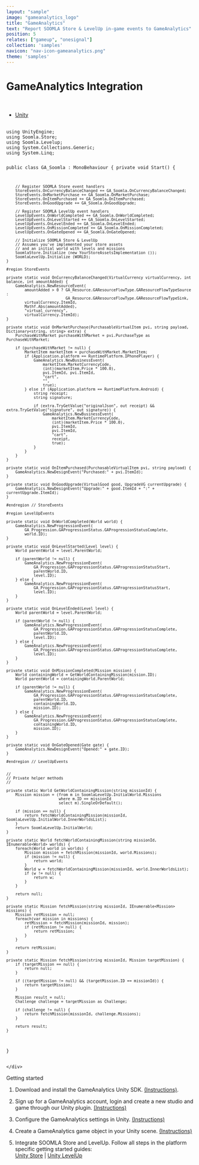 ```yaml
---
layout: "sample"
image: "gameanalytics_logo"
title: "GameAnalytics"
text: "Report SOOMLA Store & LevelUp in-game events to GameAnalytics"
position: 5
relates: ["gameup", "onesignal"]
collection: 'samples'
navicon: "nav-icon-gameanalytics.png"
theme: 'samples'
---
```


# GameAnalytics Integration

<br>

<div>

  <!-- Nav tabs -->
  <ul class="nav nav-tabs nav-tabs-use-case-code sample-tabs" role="tablist">
    <li role="presentation" class="active"><a href="#sample-unity" aria-controls="unity" role="tab" data-toggle="tab">Unity</a></li>
  </ul>

  <!-- Tab panes -->
  <div class="tab-content tab-content-use-case-code">
    <div role="tabpanel" class="tab-pane active" id="sample-unity">
      <pre>
        <code class="cs">
using UnityEngine;
using Soomla.Store;
using Soomla.Levelup;
using System.Collections.Generic;
using System.Linq;

public class GA_Soomla : MonoBehaviour
{
    private void Start() {

        // Register SOOMLA Store event handlers
        StoreEvents.OnCurrencyBalanceChanged += GA_Soomla.OnCurrencyBalanceChanged;
        StoreEvents.OnMarketPurchase += GA_Soomla.OnMarketPurchase;
        StoreEvents.OnItemPurchased += GA_Soomla.OnItemPurchased;
        StoreEvents.OnGoodUpgrade += GA_Soomla.OnGoodUpgrade;

        // Register SOOMLA LevelUp event handlers
        LevelUpEvents.OnWorldCompleted += GA_Soomla.OnWorldCompleted;
        LevelUpEvents.OnLevelStarted += GA_Soomla.OnLevelStarted;
        LevelUpEvents.OnLevelEnded += GA_Soomla.OnLevelEnded;
        LevelUpEvents.OnMissionCompleted += GA_Soomla.OnMissionCompleted;
        LevelUpEvents.OnGateOpened += GA_Soomla.OnGateOpened;

        // Initialize SOOMLA Store & LevelUp
        // Assumes you've implemented your store assets
        // and an initial world with levels and missions
        SoomlaStore.Initialize (new YourStoreAssetsImplementation ());
        SoomlaLevelUp.Initialize (WORLD);
    }

    #region StoreEvents

    private static void OnCurrencyBalanceChanged(VirtualCurrency virtualCurrency, int balance, int amountAdded) {
        GameAnalytics.NewResourceEvent(
            amountAdded > 0 ? GA_Resource.GAResourceFlowType.GAResourceFlowTypeSource :
                              GA_Resource.GAResourceFlowType.GAResourceFlowTypeSink,
            virtualCurrency.ItemId,
            Mathf.Abs(amountAdded),
            "virtual_currency",
            virtualCurrency.ItemId);
    }

    private static void OnMarketPurchase(PurchasableVirtualItem pvi, string payload, Dictionary<string, string> extra) {
        PurchaseWithMarket purchaseWithMarket = pvi.PurchaseType as PurchaseWithMarket;

        if (purchaseWithMarket != null) {
            MarketItem marketItem = purchaseWithMarket.MarketItem;
            if (Application.platform == RuntimePlatform.IPhonePlayer) {
                GameAnalytics.NewBusinessEvent(
                    marketItem.MarketCurrencyCode,
                    (int)(marketItem.Price * 100.0),
                    pvi.ItemId, pvi.ItemId,
                    "cart",
                    "",
                    true);
            } else if (Application.platform == RuntimePlatform.Android) {
                string receipt;
                string signature;

                if (extra.TryGetValue("originalJson", out receipt) && extra.TryGetValue("signature", out signature)) {
                    GameAnalytics.NewBusinessEvent(
                        marketItem.MarketCurrencyCode,
                        (int)(marketItem.Price * 100.0),
                        pvi.ItemId,
                        pvi.ItemId,
                        "cart",
                        receipt,
                        true);
                }
            }
        }
    }

    private static void OnItemPurchased(PurchasableVirtualItem pvi, string payload) {
        GameAnalytics.NewDesignEvent("Purchased:" + pvi.ItemId);
    }

    private static void OnGoodUpgrade(VirtualGood good, UpgradeVG currentUpgrade) {
        GameAnalytics.NewDesignEvent("Upgrade:" + good.ItemId + ":" + currentUpgrade.ItemId);
    }

    #endregion // StoreEvents

    #region LevelUpEvents

    private static void OnWorldCompleted(World world) {
        GameAnalytics.NewProgressionEvent(
            GA_Progression.GAProgressionStatus.GAProgressionStatusComplete,
            world.ID);
    }

    private static void OnLevelStarted(Level level) {
        World parentWorld = level.ParentWorld;

        if (parentWorld != null) {
            GameAnalytics.NewProgressionEvent(
                GA_Progression.GAProgressionStatus.GAProgressionStatusStart,
                parentWorld.ID,
                level.ID);
        } else {
            GameAnalytics.NewProgressionEvent(
                GA_Progression.GAProgressionStatus.GAProgressionStatusStart,
                level.ID);
        }
    }

    private static void OnLevelEnded(Level level) {
        World parentWorld = level.ParentWorld;

        if (parentWorld != null) {
            GameAnalytics.NewProgressionEvent(
                GA_Progression.GAProgressionStatus.GAProgressionStatusComplete,
                parentWorld.ID,
                level.ID);
        } else {
            GameAnalytics.NewProgressionEvent(
                GA_Progression.GAProgressionStatus.GAProgressionStatusComplete,
                level.ID);
        }
    }

    private static void OnMissionCompleted(Mission mission) {
        World containingWorld = GetWorldContainingMission(mission.ID);
        World parentWorld = containingWorld.ParentWorld;

        if (parentWorld != null) {
            GameAnalytics.NewProgressionEvent(
                GA_Progression.GAProgressionStatus.GAProgressionStatusComplete,
                parentWorld.ID,
                containingWorld.ID,
                mission.ID);
        } else {
            GameAnalytics.NewProgressionEvent(
                GA_Progression.GAProgressionStatus.GAProgressionStatusComplete,
                containingWorld.ID,
                mission.ID);
        }
    }

    private static void OnGateOpened(Gate gate) {
        GameAnalytics.NewDesignEvent("Opened:" + gate.ID);
    }

    #endregion // LevelUpEvents


    //
    // Private helper methods
    //

    private static World GetWorldContainingMission(string missionId) {
        Mission mission = (from m in SoomlaLevelUp.InitialWorld.Missions
                           where m.ID == missionId
                           select m).SingleOrDefault();

        if (mission == null) {
            return fetchWorldContainingMission(missionId, SoomlaLevelUp.InitialWorld.InnerWorldsList);
        }
        return SoomlaLevelUp.InitialWorld;
    }

    private static World fetchWorldContainingMission(string missionId, IEnumerable<World> worlds) {
        foreach(World world in worlds) {
            Mission mission = fetchMission(missionId, world.Missions);
            if (mission != null) {
                return world;
            }
            World w = fetchWorldContainingMission(missionId, world.InnerWorldsList);
            if (w != null) {
                return w;
            }
        }

        return null;
    }

    private static Mission fetchMission(string missionId, IEnumerable<Mission> missions) {
        Mission retMission = null;
        foreach(var mission in missions) {
            retMission = fetchMission(missionId, mission);
            if (retMission != null) {
                return retMission;
            }
        }

        return retMission;
    }

    private static Mission fetchMission(string missionId, Mission targetMission) {
        if (targetMission == null) {
            return null;
        }

        if ((targetMission != null) && (targetMission.ID == missionId)) {
            return targetMission;
        }

        Mission result = null;
        Challenge challenge = targetMission as Challenge;

        if (challenge != null) {
            return fetchMission(missionId, challenge.Missions);
        }

        return result;
    }
}
        </code>
      </pre>

    </div>
  </div>

</div>


<div class="samples-title">Getting started</div>

1. Download and install the GameAnalytics Unity SDK. <a href="https://github.com/GameAnalytics/GA-SDK-UNITY/wiki/Download%20and%20Installation" target="_blank">(Instructions)</a>.

2. Sign up for a GameAnalytics account, login and create a new studio and game through our Unity plugin. <a href="https://github.com/GameAnalytics/GA-SDK-UNITY/wiki/Sign%20up%20and%20login" target="_blank">(Instructions)</a>

3. Configure the GameAnalytics settings in Unity. <a href="https://github.com/GameAnalytics/GA-SDK-UNITY/wiki/Settings" target="_blank">(Instructions)</a>

4. Create a GameAnalytics game object in your Unity scene. <a href="https://github.com/GameAnalytics/GA-SDK-UNITY/wiki/GameAnalytics%20object" target="_blank">(Instructions)</a>

5. Integrate SOOMLA Store and LevelUp.  Follow all steps in the platform specific getting started guides: <br>
    <a href="/unity/store/store_gettingstarted/" target="_blank">Unity Store</a> |
    <a href="/unity/levelup/levelup_gettingstarted/" target="_blank">Unity LevelUp</a>

